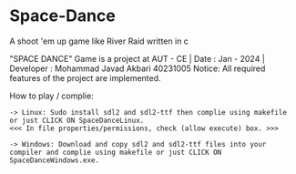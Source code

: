 # Space-Dance
A shoot 'em up game like River Raid written in c

"SPACE DANCE" Game is a project at AUT - CE | Date : Jan - 2024 | Developer : Mohammad Javad Akbari 40231005
Notice: All required features of the project are implemented.


How to play / complie:

	-> Linux: Sudo install sdl2 and sdl2-ttf then complie using makefile or just CLICK ON SpaceDanceLinux.
	<<< In file properties/permissions, check (allow execute) box. >>>

	-> Windows: Download and copy sdl2 and sdl2-ttf files into your compiler and complie using makefile or just CLICK ON SpaceDanceWindows.exe.
